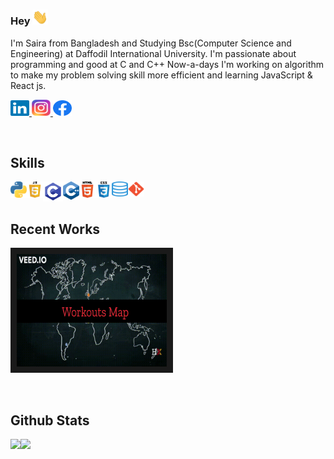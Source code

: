 <!--<img src="https://github.com/sairatabassum/sairatabassum/blob/main/svg/Group%203.png"> -->
<!-- ## Hello, Welcome to my github. <img src="https://github.com/sairatabassum/sairatabassum/blob/main/svg/jumping.gif" width="30px"> -->

### Hey <img src="https://github.com/sairatabassum/sairatabassum/blob/main/svg/Hi.gif" width="25">
I'm Saira from Bangladesh and Studying Bsc(Computer Science and Engineering) at Daffodil International University. I'm passionate about programming and good at C and C++ Now-a-days I'm working on algorithm to make my problem solving skill more efficient and learning JavaScript & React js.


<p>
  
  <a href="https://www.linkedin.com/in/saira-tabassum-6aaaa7202/">
    <img alt="LinkedIn" title="LinkedIn" height="25" width="30" src="https://raw.githubusercontent.com/sairatabassum/sairatabassum/main/svg/linkedin.svg">
  </a>
  
  
  <a href="https://www.instagram.com/saira_tabassum12/">
    <img alt="Instagram" title="Instagram" height="26" width="30" src="https://raw.githubusercontent.com/sairatabassum/sairatabassum/main/svg/instagram.svg">
  </a>
  
  <a href="https://web.facebook.com/saira.tabassum.98837/">
    <img alt="Facebook" title="Facebook" height="25" width="30" src="https://raw.githubusercontent.com/sairatabassum/sairatabassum/main/svg/facebook.svg">
  </a>
</p>
<br>

## Skills

<a href="https://www.python.org" target="_blank"> <img alt="Python" align="left" width="26px" title="Python" src="https://raw.githubusercontent.com/sairatabassum/sairatabassum/main/svg/python.svg"/></a>


<a href="https://www.w3schools.com/js/default.asp" target="_blank"> <img alt="JavaScript" align="left" width="26px" title="JavaScript" src="https://github.com/sairatabassum/sairatabassum/blob/main/svg/javascript.png"/></a>


<a href="https://www.geeksforgeeks.org/c-programming-language/?ref=ghm" target="_blank"> <img alt="C" align="left" width="32px" height="32px" title="C"
src="https://github.com/sairatabassum/sairatabassum/blob/main/svg/c-programming.png"/></a>

<a href="https://www.geeksforgeeks.org/c-plus-plus/" target="_blank"> <img alt="C++" align="left" width="26px" title="C++"
src="https://github.com/sairatabassum/sairatabassum/blob/main/svg/c%2B%2B.png"/></a>


<a href="https://www.w3schools.com/html/default.asp" target="_blank"> <img alt="Html" align="left" width="26px" title="Html"
src="https://github.com/sairatabassum/sairatabassum/blob/main/svg/html.png"/></a>


<a href="https://www.w3schools.com/css/default.asp" target="_blank"> <img alt="Css" align="left" width="26px" title="Css"
src="https://github.com/sairatabassum/sairatabassum/blob/main/svg/css.png"/></a>


<a href="https://www.w3schools.com/sql/" target="_blank"> <img alt="Sql" align="left" width="26px" height="24px" title="Sql"
src="https://github.com/sairatabassum/sairatabassum/blob/main/svg/sql-icon-24.jpg"/></a>


<a href="https://git-scm.com/" target="_blank"> <img alt="Git" align="left" width="26px" height="24px" title="Git"
src="https://github.com/sairatabassum/sairatabassum/blob/main/svg/Git_icon.png"/></a>

<br>
<br>


## Recent Works
<a href="https://github.com/sairatabassum/Workouts-Map" target="_blank"><img src="https://github.com/sairatabassum/sairatabassum/blob/main/svg/7N1e(2).gif" 
alt="IMAGE ALT TEXT HERE" width="240" height="180" border="10" /></a>

<br>

## Github Stats
<div>
  
<a href="https://github-readme-stats.vercel.app/api?username=sairatabassum&show_icons=true&theme=gotham">
  <img src="https://github-readme-stats.vercel.app/api?username=sairatabassum&show_icons=true&theme=gotham" align="left"/>
</a>
  
<a href="https://github-readme-stats.vercel.app/api/top-langs/?username=sairatabassum&hide=xslt&theme=gotham">
  <img src="https://github-readme-stats.vercel.app/api/top-langs/?username=sairatabassum&hide=xslt&theme=gotham" align="left"/>
</a>
</div>

<br>


